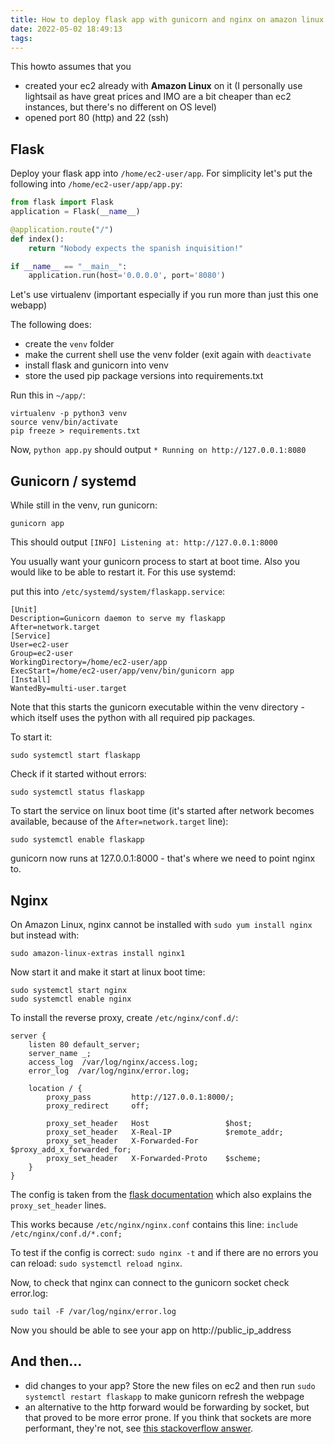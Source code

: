 ```yaml
---
title: How to deploy flask app with gunicorn and nginx on amazon linux 2 ec2
date: 2022-05-02 18:49:13
tags:
---
```


This howto assumes that you
- created your ec2 already with **Amazon Linux** on it (I personally use lightsail as have great prices and IMO are a bit cheaper than ec2 instances, but there's no different on OS level)
- opened port 80 (http) and 22 (ssh)

<!--more-->

## Flask

Deploy your flask app into `/home/ec2-user/app`. For simplicity let's put the following into `/home/ec2-user/app/app.py`:

```python
from flask import Flask
application = Flask(__name__)

@application.route("/")
def index():
    return "Nobody expects the spanish inquisition!"

if __name__ == "__main__":
    application.run(host='0.0.0.0', port='8080')
```

Let's use virtualenv (important especially if you run more than just this one webapp)

The following does:
- create the `venv` folder
- make the current shell use the venv folder (exit again with `deactivate`
- install flask and gunicorn into venv
- store the used pip package versions into requirements.txt

 Run this in `~/app/`:

```
virtualenv -p python3 venv
source venv/bin/activate
pip freeze > requirements.txt
```

Now, `python app.py` should output `* Running on http://127.0.0.1:8080`

## Gunicorn / systemd

While still in the venv, run gunicorn:

```
gunicorn app
```

This should output `[INFO] Listening at: http://127.0.0.1:8000`

You usually want your gunicorn process to start at boot time. Also you would like to be able to restart it. For this use systemd:

put this into `/etc/systemd/system/flaskapp.service`:

```
[Unit]
Description=Gunicorn daemon to serve my flaskapp
After=network.target
[Service]
User=ec2-user
Group=ec2-user
WorkingDirectory=/home/ec2-user/app
ExecStart=/home/ec2-user/app/venv/bin/gunicorn app
[Install]
WantedBy=multi-user.target
```

Note that this starts the gunicorn executable within the venv directory - which itself uses the python with all required pip packages.

To start it:

```
sudo systemctl start flaskapp
```

Check if it started without errors:

```
sudo systemctl status flaskapp
```

To start the service on linux boot time (it's started after network becomes available, because of the `After=network.target` line):

```
sudo systemctl enable flaskapp
```

gunicorn now runs at 127.0.0.1:8000 - that's where we need to point nginx to.

## Nginx

On Amazon Linux, nginx cannot be installed with `sudo yum install nginx` but instead with:


```
sudo amazon-linux-extras install nginx1
```

Now start it and make it start at linux boot time:

```
sudo systemctl start nginx
sudo systemctl enable nginx
```

To install the reverse proxy, create `/etc/nginx/conf.d/`:

```
server {
    listen 80 default_server;
    server_name _;
    access_log  /var/log/nginx/access.log;
    error_log  /var/log/nginx/error.log;

    location / {
        proxy_pass         http://127.0.0.1:8000/;
        proxy_redirect     off;

        proxy_set_header   Host                 $host;
        proxy_set_header   X-Real-IP            $remote_addr;
        proxy_set_header   X-Forwarded-For      $proxy_add_x_forwarded_for;
        proxy_set_header   X-Forwarded-Proto    $scheme;
    }
}
```

The config is taken from the [flask documentation](https://flask.palletsprojects.com/en/2.1.x/deploying/wsgi-standalone/#proxy-setups) which also explains the `proxy_set_header` lines.

This works because `/etc/nginx/nginx.conf` contains this line: `include /etc/nginx/conf.d/*.conf;`

To test if the config is correct: `sudo nginx -t` and if there are no errors you can reload: `sudo systemctl reload nginx`.

Now, to check that nginx can connect to the gunicorn socket check error.log:

```
sudo tail -F /var/log/nginx/error.log
```

Now you should be able to see your app on http://public_ip_address

## And then…

- did changes to your app? Store the new files on ec2 and then run `sudo systemctl restart flaskapp` to make gunicorn refresh the webpage
- an alternative to the http forward would be forwarding by socket, but that proved to be more error prone. If you think that sockets are more performant, they're not, see [this stackoverflow answer](https://stackoverflow.com/a/54013893).